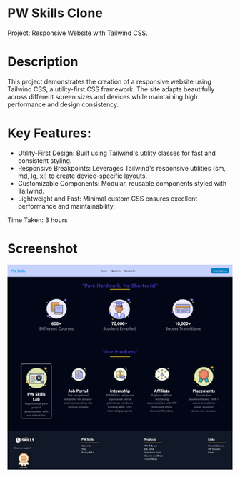 # PW Skills Clone

Project: Responsive Website with Tailwind CSS.


# Description

This project demonstrates the creation of a responsive website using Tailwind CSS, a utility-first CSS framework. The site adapts beautifully across different screen sizes and devices while maintaining high performance and design consistency.

# Key Features:

* Utility-First Design: Built using Tailwind's utility classes for fast and consistent styling.
* Responsive Breakpoints: Leverages Tailwind's responsive utilities (sm, md, lg, xl) to create device-specific layouts.
* Customizable Components: Modular, reusable components styled with Tailwind.
* Lightweight and Fast: Minimal custom CSS ensures excellent performance and maintainability.

Time Taken: 3 hours

# Screenshot

![image](Screenshot.png)

